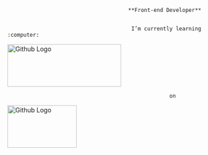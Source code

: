                                           **Front-end Developer** 


                                           I’m currently learning :computer:
<img src="https://user-images.githubusercontent.com/86276089/138789588-ac308353-0bb3-4422-a223-40b3e4961462.png" width="256" height="96" align="center" title="Github Logo">



                                                       on 
                                                       

<img src="https://user-images.githubusercontent.com/86276089/138789757-34f2e4db-3fc8-46b2-b8c5-961dc09cd2fb.png" width="156" height="96" align="center" position = center title="Github Logo">






